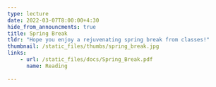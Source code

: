 ```yaml
---
type: lecture
date: 2022-03-07T8:00:00+4:30
hide_from_announcments: true
title: Spring Break
tldr: "Hope you enjoy a rejuvenating spring break from classes!"
thumbnail: /static_files/thumbs/spring_break.jpg
links: 
    - url: /static_files/docs/Spring_Break.pdf
      name: Reading
 
---
```

